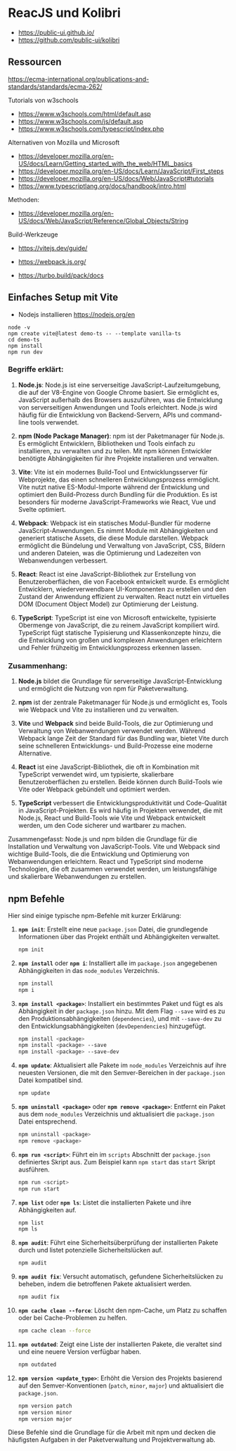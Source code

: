 # ReacJS und Kolibri

- https://public-ui.github.io/
- https://github.com/public-ui/kolibri

## Ressourcen 

https://ecma-international.org/publications-and-standards/standards/ecma-262/

Tutorials von w3schools
- https://www.w3schools.com/html/default.asp
- https://www.w3schools.com/js/default.asp
- https://www.w3schools.com/typescript/index.php


Alternativen von Mozilla und Microsoft
- https://developer.mozilla.org/en-US/docs/Learn/Getting_started_with_the_web/HTML_basics
- https://developer.mozilla.org/en-US/docs/Learn/JavaScript/First_steps
- https://developer.mozilla.org/en-US/docs/Web/JavaScript#tutorials
- https://www.typescriptlang.org/docs/handbook/intro.html

Methoden:
- https://developer.mozilla.org/en-US/docs/Web/JavaScript/Reference/Global_Objects/String


Build-Werkzeuge

- https://vitejs.dev/guide/
- https://webpack.js.org/

- https://turbo.build/pack/docs

## Einfaches Setup mit Vite 

- Nodejs installieren https://nodejs.org/en

```
node -v
npm create vite@latest demo-ts -- --template vanilla-ts
cd demo-ts
npm install
npm run dev
```

### Begriffe erklärt:

1. **Node.js**:
   Node.js ist eine serverseitige JavaScript-Laufzeitumgebung, die auf der V8-Engine von Google Chrome basiert. Sie ermöglicht es, JavaScript außerhalb des Browsers auszuführen, was die Entwicklung von serverseitigen Anwendungen und Tools erleichtert. Node.js wird häufig für die Entwicklung von Backend-Servern, APIs und command-line tools verwendet.

2. **npm (Node Package Manager)**:
   npm ist der Paketmanager für Node.js. Es ermöglicht Entwicklern, Bibliotheken und Tools einfach zu installieren, zu verwalten und zu teilen. Mit npm können Entwickler benötigte Abhängigkeiten für ihre Projekte installieren und verwalten.

3. **Vite**:
   Vite ist ein modernes Build-Tool und Entwicklungsserver für Webprojekte, das einen schnelleren Entwicklungsprozess ermöglicht. Vite nutzt native ES-Modul-Importe während der Entwicklung und optimiert den Build-Prozess durch Bundling für die Produktion. Es ist besonders für moderne JavaScript-Frameworks wie React, Vue und Svelte optimiert.

4. **Webpack**:
   Webpack ist ein statisches Modul-Bundler für moderne JavaScript-Anwendungen. Es nimmt Module mit Abhängigkeiten und generiert statische Assets, die diese Module darstellen. Webpack ermöglicht die Bündelung und Verwaltung von JavaScript, CSS, Bildern und anderen Dateien, was die Optimierung und Ladezeiten von Webanwendungen verbessert.

5. **React**:
   React ist eine JavaScript-Bibliothek zur Erstellung von Benutzeroberflächen, die von Facebook entwickelt wurde. Es ermöglicht Entwicklern, wiederverwendbare UI-Komponenten zu erstellen und den Zustand der Anwendung effizient zu verwalten. React nutzt ein virtuelles DOM (Document Object Model) zur Optimierung der Leistung.

6. **TypeScript**:
   TypeScript ist eine von Microsoft entwickelte, typisierte Obermenge von JavaScript, die zu reinem JavaScript kompiliert wird. TypeScript fügt statische Typisierung und Klassenkonzepte hinzu, die die Entwicklung von großen und komplexen Anwendungen erleichtern und Fehler frühzeitig im Entwicklungsprozess erkennen lassen.

### Zusammenhang:

1. **Node.js** bildet die Grundlage für serverseitige JavaScript-Entwicklung und ermöglicht die Nutzung von npm für Paketverwaltung.

2. **npm** ist der zentrale Paketmanager für Node.js und ermöglicht es, Tools wie Webpack und Vite zu installieren und zu verwalten.

3. **Vite** und **Webpack** sind beide Build-Tools, die zur Optimierung und Verwaltung von Webanwendungen verwendet werden. Während Webpack lange Zeit der Standard für das Bundling war, bietet Vite durch seine schnelleren Entwicklungs- und Build-Prozesse eine moderne Alternative.

4. **React** ist eine JavaScript-Bibliothek, die oft in Kombination mit TypeScript verwendet wird, um typisierte, skalierbare Benutzeroberflächen zu erstellen. Beide können durch Build-Tools wie Vite oder Webpack gebündelt und optimiert werden.

5. **TypeScript** verbessert die Entwicklungsproduktivität und Code-Qualität in JavaScript-Projekten. Es wird häufig in Projekten verwendet, die mit Node.js, React und Build-Tools wie Vite und Webpack entwickelt werden, um den Code sicherer und wartbarer zu machen.

Zusammengefasst: Node.js und npm bilden die Grundlage für die Installation und Verwaltung von JavaScript-Tools. Vite und Webpack sind wichtige Build-Tools, die die Entwicklung und Optimierung von Webanwendungen erleichtern. React und TypeScript sind moderne Technologien, die oft zusammen verwendet werden, um leistungsfähige und skalierbare Webanwendungen zu erstellen.

## npm Befehle

Hier sind einige typische npm-Befehle mit kurzer Erklärung:

1. **`npm init`**:
   Erstellt eine neue `package.json` Datei, die grundlegende Informationen über das Projekt enthält und Abhängigkeiten verwaltet.
   
   ```sh
   npm init
   ```

2. **`npm install`** oder **`npm i`**:
   Installiert alle im `package.json` angegebenen Abhängigkeiten in das `node_modules` Verzeichnis.

   ```sh
   npm install
   npm i
   ```

3. **`npm install <package>`**:
   Installiert ein bestimmtes Paket und fügt es als Abhängigkeit in der `package.json` hinzu. Mit dem Flag `--save` wird es zu den Produktionsabhängigkeiten (`dependencies`), und mit `--save-dev` zu den Entwicklungsabhängigkeiten (`devDependencies`) hinzugefügt.

   ```sh
   npm install <package>
   npm install <package> --save
   npm install <package> --save-dev
   ```

4. **`npm update`**:
   Aktualisiert alle Pakete im `node_modules` Verzeichnis auf ihre neuesten Versionen, die mit den Semver-Bereichen in der `package.json` Datei kompatibel sind.

   ```sh
   npm update
   ```

5. **`npm uninstall <package>`** oder **`npm remove <package>`**:
   Entfernt ein Paket aus dem `node_modules` Verzeichnis und aktualisiert die `package.json` Datei entsprechend.

   ```sh
   npm uninstall <package>
   npm remove <package>
   ```

6. **`npm run <script>`**:
   Führt ein im `scripts` Abschnitt der `package.json` definiertes Skript aus. Zum Beispiel kann `npm start` das `start` Skript ausführen.

   ```sh
   npm run <script>
   npm run start
   ```

7. **`npm list`** oder **`npm ls`**:
   Listet die installierten Pakete und ihre Abhängigkeiten auf.

   ```sh
   npm list
   npm ls
   ```

8. **`npm audit`**:
   Führt eine Sicherheitsüberprüfung der installierten Pakete durch und listet potenzielle Sicherheitslücken auf.

   ```sh
   npm audit
   ```

9. **`npm audit fix`**:
   Versucht automatisch, gefundene Sicherheitslücken zu beheben, indem die betroffenen Pakete aktualisiert werden.

   ```sh
   npm audit fix
   ```

10. **`npm cache clean --force`**:
    Löscht den npm-Cache, um Platz zu schaffen oder bei Cache-Problemen zu helfen.

    ```sh
    npm cache clean --force
    ```

11. **`npm outdated`**:
    Zeigt eine Liste der installierten Pakete, die veraltet sind und eine neuere Version verfügbar haben.

    ```sh
    npm outdated
    ```

12. **`npm version <update_type>`**:
    Erhöht die Version des Projekts basierend auf den Semver-Konventionen (`patch`, `minor`, `major`) und aktualisiert die `package.json`.

    ```sh
    npm version patch
    npm version minor
    npm version major
    ```

Diese Befehle sind die Grundlage für die Arbeit mit npm und decken die häufigsten Aufgaben in der Paketverwaltung und Projektverwaltung ab.